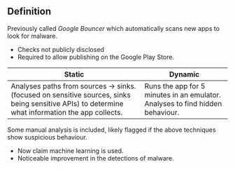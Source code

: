 ## Definition
Previously called *Google Bouncer* which automatically scans new apps to look for malware.
- Checks not publicly disclosed
- Required to allow publishing on the Google Play Store.

| Static | Dynamic |
| ---- | ---- |
| Analyses paths from sources $\to$ sinks. (focused on sensitive sources, sinks being sensitive APIs) to determine what information the app collects. | Runs the app for 5 minutes in an emulator. Analyses to find hidden behaviour. |
Some manual analysis is included, likely flagged if the above techniques show suspicious behaviour. 
- Now claim machine learning is used.
- Noticeable improvement in the detections of malware.
